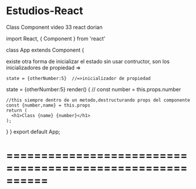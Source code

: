 # Estudios-React

Class Component video 33 react dorian

import React, { Component } from 'react'

class App extends Component {

  <!-- constructor(props) {
    super(props);
    this.state = {otherNumber:5}; --> existe otra forma de inicializar el estado sin usar contructor,    son los inicializadores de propiedad =>

    state = {otherNumber:5}  //=>inicializador de propiedad

state = {otherNumber:5}
render() {
// const number = this.props.number

    //this siempre dentro de un metodo,destructurando props del componente
    const {number,name} = this.props
    return (
      <h1>Class {name} {number}</h1>
    );

}
}
export default App;

# ==========================================================
